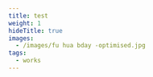```yaml
---
title: test
weight: 1
hideTitle: true
images:
  - /images/fu hua bday -optimised.jpg
tags:
  - works
---
```

